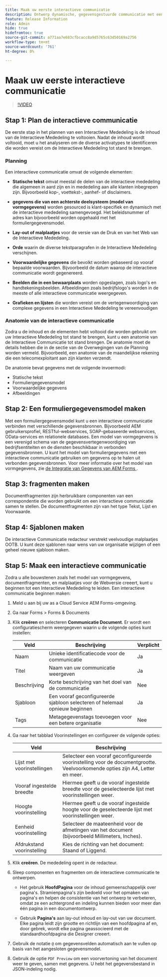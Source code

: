 ```yaml
---
title: Maak uw eerste interactieve communicatie
description: Ontwerp dynamische, gegevensgestuurde communicatie met eenvoudige interactieve AEM Forms-communicatie
feature: Release Information
role: Admin
hide: true
hidefromtoc: true
source-git-commit: a771aa7e683cfbcacc8a9d5765c63d50169a2756
workflow-type: tm+mt
source-wordcount: '761'
ht-degree: 0%

---
```



# Maak uw eerste interactieve communicatie


>[!VIDEO](https://video.tv.adobe.com/v/3444094/)

## Stap 1: Plan de interactieve communicatie

De eerste stap in het plannen van een Interactieve Mededeling is de inhoud van de Interactieve Mededeling te voltooien. Nadat de inhoud wordt voltooid, moet u het analyseren om de diverse activatypes te identificeren die worden vereist om de Interactieve Mededeling tot stand te brengen.

### Planning

Een interactieve communicatie omvat de volgende elementen:

* **Statische tekst** omvat meestal de delen van de interactieve mededeling die algemeen in aard zijn en in mededeling aan alle klanten inbegrepen zijn. Bijvoorbeeld kop-, voettekst-, aanhef- of disclaimers.

* **gegevens die van een achterste deelsysteem (model van vormgegevens)** worden gesourced is klant-specifiek en dynamisch met de interactieve mededeling samengevoegd. Het beleidsnummer of adres kan bijvoorbeeld worden opgehaald met het formuliergegevensmodel.

* **Lay-out of malplaatjes** voor de versie van de Druk en van het Web van de Interactieve Mededeling.

* **Orde** waarin de diverse tekstparagrafen in de Interactieve Mededeling verschijnen.

* **Voorwaardelijke gegevens** die bevolkt worden gebaseerd op vooraf bepaalde voorwaarden. Bijvoorbeeld de datum waarop de interactieve communicatie wordt gegenereerd.

* **Beelden die in een bewaarplaats** worden opgeslagen, zoals logo&#39;s en handtekeningsbeelden. Afbeeldingen zoals bedrijfslogo&#39;s worden in de meeste of alle interactieve communicatie weergegeven.

* **Grafieken en lijsten** die worden vereist om de vertegenwoordiging van complexe gegevens in een Interactieve Mededeling te vereenvoudigen

### Anatomie van de interactieve communicatie

Zodra u de inhoud en de elementen hebt voltooid die worden gebruikt om uw Interactieve Mededeling tot stand te brengen, kunt u een anatomie van de Interactieve Communicatie tot stand brengen. De anatomie moet de details hebben die in de sectie van de Overwegingen van de Planning worden vermeld. Bijvoorbeeld, een anatomie van de maandelijkse rekening die een telecomexploitant aan zijn klanten verzendt.

De anatomie bevat gegevens met de volgende invoermodi:

* Statische tekst
* Formuliergegevensmodel
* Voorwaardelijke gegevens
* Afbeeldingen


## Stap 2: Een formuliergegevensmodel maken

Met een formuliergegevensmodel kunt u een interactieve communicatie verbinden met verschillende gegevensbronnen. Bijvoorbeeld AEM gebruikersprofiel, RESTful-webservices, SOAP-gebaseerde webservices, OData-services en relationele databases. Een model van vormgegevens is een verenigd schema van de gegevensvertegenwoordiging van bedrijfsentiteiten en de diensten beschikbaar in verbonden gegevensbronnen. U kunt het model van formuliergegevens met een interactieve communicatie gebruiken om gegevens op te halen uit verbonden gegevensbronnen. Voor meer informatie over het model van vormgegevens, zie [ de Integratie van Gegevens van AEM Forms ](/help/forms/data-integration.md).

## Stap 3: fragmenten maken

Documentfragmenten zijn herbruikbare componenten van een correspondentie die worden gebruikt om een interactieve communicatie samen te stellen. De documentfragmenten zijn van het type Tekst, Lijst en Voorwaarde.


## Stap 4: Sjablonen maken

De interactieve Communicatie redacteur verstrekt veelvoudige malplaatjes OOTB. U kunt deze sjablonen naar wens van uw organisatie wijzigen of een geheel nieuwe sjabloon maken.


## Stap 5: Maak een interactieve communicatie

Zodra u alle bouwstenen zoals het model van vormgegevens, documentfragmenten, en malplaatjes voor de Webversie creeert, kunt u beginnen tot een Interactieve Mededeling te leiden. Een interactieve communicatie beginnen maken:

1. Meld u aan bij uw as a Cloud Service AEM Forms-omgeving.
1. Ga naar Forms > Forms &amp; Documents
1. Klik **creëren** en selecteren **Communicatie Document**. Er wordt een configuratiescherm weergegeven waarin u de volgende opties kunt instellen:

   | Veld | Beschrijving | Verplicht |
   |-------|-------------|----------|
   | Naam | Unieke identificatiecode voor de communicatie | Ja |
   | Titel | Naam van uw communicatie weergeven | Ja |
   | Beschrijving | Korte beschrijving van het doel van de communicatie | Nee |
   | Sjabloon | Een vooraf geconfigureerde sjabloon selecteren of helemaal opnieuw beginnen | Ja |
   | Tags | Metagegevenstags toevoegen voor een betere organisatie | Nee |

1. Ga naar het tabblad Voorinstellingen en configureer de volgende opties:

   | Veld | Beschrijving |
   |-------|-------------|
   | Lijst met voorinstellingen | Selecteer een vooraf geconfigureerde voorinstelling voor de documentgrootte. Veelvoorkomende opties zijn A4, Letter en meer. |
   | Vooraf ingestelde breedte | Hiermee geeft u de vooraf ingestelde breedte voor de geselecteerde lijst met voorinstellingen weer. |
   | Hoogte voorinstelling | Hiermee geeft u de vooraf ingestelde hoogte voor de geselecteerde lijst met voorinstellingen weer. |
   | Eenheid voorinstelling | Selecteer de maateenheid voor de afmetingen van het document (bijvoorbeeld Millimeters, Inches). |
   | Afdrukstand voorinstelling | Kies de richting van het document: Staand of Liggend. |

1. Klik **creëren**. De mededeling opent in de redacteur.
1. Sleep componenten en fragmenten om de interactieve communicatie te ontwerpen.

   * Het gebruik **HoofdPagina** voor de inhoud gemeenschappelijk over pagina&#39;s. Stramienpagina&#39;s zijn bedoeld voor het opmaken van pagina&#39;s en helpen de consistentie van het ontwerp te verbeteren, omdat ze een achtergrond en indeling kunnen bieden voor meer dan één pagina in een documentontwerp.

   * Gebruik **Pagina&#39;s** aan lay-out inhoud en lay-out van uw document. Elke pagina leidt zijn grootte en richtlijn van een hoofdpagina af en, door gebrek, wordt elke pagina geassocieerd met de standaardhoofdpagina die Designer creeert.


1. Gebruik de notatie `@` om gegevensvelden automatisch aan te vullen op basis van het aangesloten gegevensmodel.
1. Gebruik de optie `PDF Preview` om een voorvertoning van het document weer te geven, samen met gegevens. U hebt het gegevensbestand in JSON-indeling nodig.
